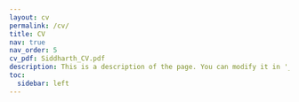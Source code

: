```yaml
---
layout: cv
permalink: /cv/
title: CV
nav: true
nav_order: 5
cv_pdf: Siddharth_CV.pdf
description: This is a description of the page. You can modify it in '_pages/cv.md'. You can also change or remove the top pdf download button.
toc:
  sidebar: left
---
```


